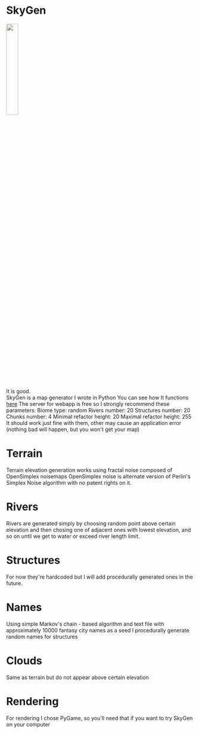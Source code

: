 # SkyGen
<img src="http://skygen.herokuapp.com/static/lang-logo.png" width="25%" height="25%"/><br>
It is good.<br>
SkyGen is a map generator I wrote in Python
You can see how It functions <a href="http://skygen.herokuapp.com">here</a>
The server for webapp is free so I strongly recommend these parameters:
Biome type: random
Rivers number: 20
Structures number: 20
Chunks number: 4
Minimal refactor height: 20
Maximal refactor height: 255
It should work just fine with them, other may cause an application error
(nothing bad will happen, but you won't get your map)
# Terrain
Terrain elevation generation works using fractal noise composed of OpenSimplex noisemaps
OpenSimplex noise is alternate version of Perlin's Simplex Noise algorithm with
no patent rights on it.
# Rivers
Rivers are generated simply by choosing random point above certain elevation and then chosing
one of adjacent ones with lowest elevation, and so on until we get to water or exceed river length limit.
# Structures
For now they're hardcoded but I will add procedurally generated ones in the future.
# Names
Using simple Markov's chain - based algorithm and text file with approximately 10000 fantasy city names as a seed
I procedurally generate random names for structures
# Clouds
Same as terrain but do not appear above certain elevation
# Rendering
For rendering I chose PyGame, so you'll need that if you want to try SkyGen on your computer
